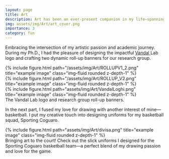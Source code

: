 ```yaml
---
layout: page
title: Art
description: Art has been an ever-present companion in my life—spanning from sketching and painting to wood engraving and vector graphics. Here are a few instances where this deep-seated passion has come to life.
img: assets/img/Art/art_cover.png
importance: 3
category: fun
---
```


Embracing the intersection of my artistic passion and academic journey. 
During my Ph.D., I had the pleasure of designing the impactful  <a href="http://vandal.polito.it/" target="_blank">Vandal </a> Lab logo and crafting two dynamic roll-up banners for our research group.


<div class="row">
    <div class="col-sm mt-3 mt-md-0">
        {% include figure.html path="/assets/img/Art/ROLLUPV1_2.png" title="example image" class="img-fluid rounded z-depth-1" %}
    </div>
    <div class="col-sm mt-3 mt-md-0">
        {% include figure.html path="/assets/img/Art/ROLLUP_V2.png" title="example image" class="img-fluid rounded z-depth-1" %}
    </div>
    <div class="col-sm mt-3 mt-md-0">
        {% include figure.html path="assets/img/Art/VandalLoghi.png" title="example image" class="img-fluid rounded z-depth-1" %}
    </div>
</div>
<div class="caption">
    The Vandal Lab logo and research group roll-up banners.
</div>


In the next part, I fused my love for drawing with another interest of mine—basketball. 
I put my creative touch into designing uniforms for my basketball squad, Sporting Coguaro.

<div class="row">
    <div class="col-sm mt-3 mt-md-0">
        {% include figure.html path="assets/img/Art/divisa.png" title="example image" class="img-fluid rounded z-depth-1" %}
    </div>
</div>
<div class="caption">
    Bringing art to the court! 
    Check out the slick uniforms I designed for the Sporting Coguaro basketball team—a perfect blend of my drawing passion and love for the game.
</div>



